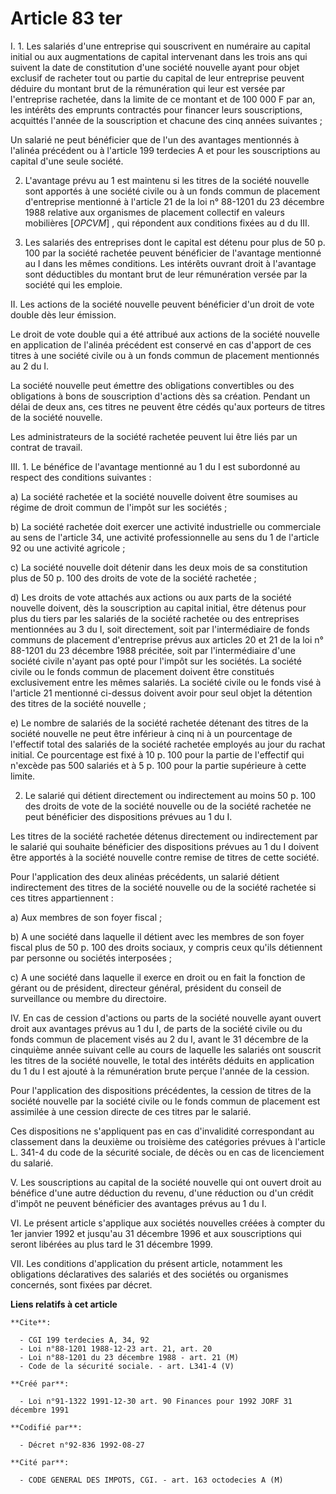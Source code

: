 # Article 83 ter

I. 1. Les salariés d'une entreprise qui souscrivent en numéraire au capital initial ou aux augmentations de capital
intervenant dans les trois ans qui suivent la date de constitution d'une société nouvelle ayant pour objet exclusif de
racheter tout ou partie du capital de leur entreprise peuvent déduire du montant brut de la rémunération qui leur est versée
par l'entreprise rachetée, dans la limite de ce montant et de 100 000 F par an, les intérêts des emprunts contractés pour
financer leurs souscriptions, acquittés l'année de la souscription et chacune des cinq années suivantes ;

Un salarié ne peut bénéficier que de l'un des avantages mentionnés à l'alinéa précédent ou à l'article 199 terdecies A et
pour les souscriptions au capital d'une seule société.

2. L'avantage prévu  au 1 est maintenu si les titres de la société nouvelle sont apportés à une société civile ou à un fonds
commun de placement d'entreprise mentionné à l'article 21 de la loi n° 88-1201 du 23 décembre 1988 relative aux organismes de
placement collectif en valeurs mobilières [*OPCVM*] , qui répondent aux conditions fixées au d du III.

3. Les salariés des entreprises dont le capital est détenu pour plus de 50 p. 100 par la société rachetée peuvent bénéficier
de l'avantage mentionné au I dans les mêmes conditions. Les intérêts ouvrant droit à l'avantage sont déductibles du montant
brut de leur rémunération versée par la société qui les emploie.

II. Les actions de la société nouvelle peuvent bénéficier d'un droit de vote double dès leur émission.

Le droit de vote double qui a été attribué aux actions de la société nouvelle en application de l'alinéa précédent est
conservé en cas d'apport de ces titres à une société civile ou à un fonds commun de placement mentionnés au 2 du I.

La société nouvelle peut émettre des obligations convertibles ou des obligations à bons de souscription d'actions dès sa
création. Pendant un délai de deux ans, ces titres ne peuvent être cédés qu'aux porteurs de titres de la société nouvelle.

Les administrateurs de la société rachetée peuvent lui être liés par un contrat de travail.

III. 1. Le bénéfice de l'avantage mentionné au 1 du I est subordonné au respect des conditions suivantes :

a) La société rachetée et la société nouvelle doivent être soumises au régime de droit commun de l'impôt sur les sociétés ;

b) La société rachetée doit exercer une activité industrielle ou commerciale au sens de l'article 34, une activité
professionnelle au sens du 1 de l'article 92 ou une activité agricole ;

c) La société nouvelle doit détenir dans les deux mois de sa constitution plus de 50 p. 100 des droits de vote de la société
rachetée ;

d) Les droits de vote attachés aux actions ou aux parts de la société nouvelle doivent, dès la souscription au capital
initial, être détenus pour plus du tiers par les salariés de la société rachetée ou des entreprises mentionnées au 3 du I,
soit directement, soit par l'intermédiaire de fonds communs de placement d'entreprise prévus aux articles 20 et 21 de la loi
n° 88-1201 du 23 décembre 1988 précitée, soit par l'intermédiaire d'une société civile n'ayant pas opté pour l'impôt sur les
sociétés. La société civile ou le fonds commun de placement doivent être constitués exclusivement entre les mêmes salariés.
La société civile ou le fonds visé à l'article 21 mentionné ci-dessus doivent avoir pour seul objet la détention des titres
de la société nouvelle ;

e) Le nombre de salariés de la société rachetée détenant des titres de la société nouvelle ne peut être inférieur à cinq ni à
un pourcentage de l'effectif total des salariés de la société rachetée employés au jour du rachat initial. Ce pourcentage est
fixé à 10 p. 100 pour la partie de l'effectif qui n'excède pas 500 salariés et à 5 p. 100 pour la partie supérieure à cette
limite.

2. Le salarié qui détient directement ou indirectement au moins 50 p. 100 des droits de vote de la société nouvelle ou de la
société rachetée ne peut bénéficier des dispositions prévues au 1 du I.

Les titres de la société rachetée détenus directement ou indirectement par le salarié qui souhaite bénéficier des
dispositions prévues au 1 du I doivent être apportés à la société nouvelle contre remise de titres de cette société.

Pour l'application des deux alinéas précédents, un salarié détient indirectement des titres de la société nouvelle ou de la
société rachetée si ces titres appartiennent :

a) Aux membres de son foyer fiscal ;

b) A une société dans laquelle il détient avec les membres de son foyer fiscal plus de 50 p. 100 des droits sociaux, y
compris ceux qu'ils détiennent par personne ou sociétés interposées ;

c) A une société dans laquelle il exerce en droit ou en fait la fonction de gérant ou de président, directeur général,
président du conseil de surveillance ou membre du directoire.

IV. En cas de cession d'actions ou parts de la société nouvelle ayant ouvert droit aux avantages prévus au 1 du I, de parts
de la société civile ou du fonds commun de placement visés au 2 du I, avant le 31 décembre de la cinquième année suivant
celle au cours de laquelle les salariés ont souscrit les titres de la société nouvelle, le total des intérêts déduits en
application du 1 du I est ajouté à la rémunération brute perçue l'année de la cession.

Pour l'application des dispositions précédentes, la cession de titres de la société nouvelle par la société civile ou le
fonds commun de placement est assimilée à une cession directe de ces titres par le salarié.

Ces dispositions ne s'appliquent pas en cas d'invalidité correspondant au classement dans la deuxième ou troisième des
catégories prévues à l'article L. 341-4 du code de la sécurité sociale, de décès ou en cas de licenciement du salarié.

V. Les souscriptions au capital de la société nouvelle qui ont ouvert droit au bénéfice d'une autre déduction du revenu,
d'une réduction ou d'un crédit d'impôt ne peuvent bénéficier des avantages prévus au 1 du I.

VI. Le présent article s'applique aux sociétés nouvelles créées à compter du 1er janvier 1992 et jusqu'au 31 décembre 1996 et
aux souscriptions qui seront libérées au plus tard le 31 décembre 1999.

VII. Les conditions d'application du présent article, notamment les obligations déclaratives des salariés et des sociétés ou
organismes concernés, sont fixées par décret.

**Liens relatifs à cet article**

	**Cite**:

	  - CGI 199 terdecies A, 34, 92
	  - Loi n°88-1201 1988-12-23 art. 21, art. 20
	  - Loi n°88-1201 du 23 décembre 1988 - art. 21 (M)
	  - Code de la sécurité sociale. - art. L341-4 (V)

	**Créé par**:

	  - Loi n°91-1322 1991-12-30 art. 90 Finances pour 1992 JORF 31 décembre 1991

	**Codifié par**:

	  - Décret n°92-836 1992-08-27

	**Cité par**:

	  - CODE GENERAL DES IMPOTS, CGI. - art. 163 octodecies A (M)
